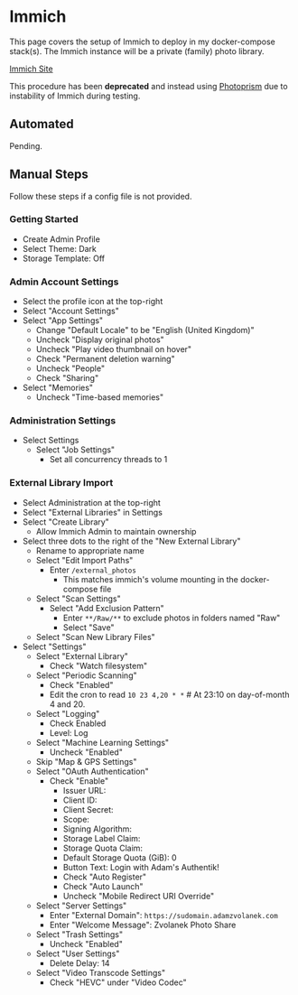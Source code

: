 # Immich

This page covers the setup of Immich to deploy in my docker-compose stack(s). The Immich instance will be a private (family) photo library.

[Immich Site](https://immich.app/)

This procedure has been **deprecated** and instead using [Photoprism](./photoprism) due to instability of Immich during testing.

## Automated

Pending.

## Manual Steps

Follow these steps if a config file is not provided.

### Getting Started

- Create Admin Profile
- Select Theme: Dark
- Storage Template: Off

### Admin Account Settings

- Select the profile icon at the top-right
- Select "Account Settings"
- Select "App Settings"
  - Change "Default Locale" to be "English (United Kingdom)"
  - Uncheck "Display original photos"
  - Uncheck "Play video thumbnail on hover"
  - Check "Permanent deletion warning"
  - Uncheck "People"
  - Check "Sharing"
- Select "Memories"
  - Uncheck "Time-based memories"

### Administration Settings

- Select Settings
  - Select "Job Settings"
    - Set all concurrency threads to 1

### External Library Import

- Select Administration at the top-right
- Select "External Libraries" in Settings
- Select "Create Library"
  - Allow Immich Admin to maintain ownership
- Select three dots to the right of the "New External Library"
  - Rename to appropriate name
  - Select "Edit Import Paths"
    - Enter `/external_photos`
      - This matches immich's volume mounting in the docker-compose file
  - Select "Scan Settings"
    - Select "Add Exclusion Pattern"
      - Enter `**/Raw/**` to exclude photos in folders named "Raw"
      - Select "Save"
  - Select "Scan New Library Files"
- Select "Settings"
  - Select "External Library"
    - Check "Watch filesystem"
  - Select "Periodic Scanning"
    - Check "Enabled"
    - Edit the cron to read `10 23 4,20 * *` # At 23:10 on day-of-month 4 and 20.
  - Select "Logging"
    - Check Enabled
    - Level: Log
  - Select "Machine Learning Settings"
    - Uncheck "Enabled"
  - Skip "Map & GPS Settings"
  - Select "OAuth Authentication"
    - Check "Enable"
      - Issuer URL:
      - Client ID:
      - Client Secret:
      - Scope:
      - Signing Algorithm:
      - Storage Label Claim:
      - Storage Quota Claim:
      - Default Storage Quota (GiB): 0
      - Button Text: Login with Adam's Authentik!
      - Check "Auto Register"
      - Check "Auto Launch"
      - Uncheck "Mobile Redirect URI Override"
  - Select "Server Settings"
    - Enter "External Domain": `https://sudomain.adamzvolanek.com`
    - Enter "Welcome Message": Zvolanek Photo Share
  - Select "Trash Settings"
    - Uncheck "Enabled"
  - Select "User Settings"
    - Delete Delay: 14
  - Select "Video Transcode Settings"
    - Check "HEVC" under "Video Codec"

